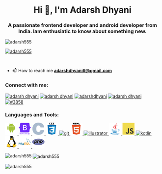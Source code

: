 <h1 align="center">Hi 👋, I'm Adarsh Dhyani</h1>
<h3 align="center">A passionate frontend developer and android developer from India. Iam enthusiatic to know about something new.</h3>

<p align="left"> <img src="https://komarev.com/ghpvc/?username=adarsh555&label=Profile%20views&color=0e75b6&style=flat" alt="adarsh555" /> </p>

<p align="left"> <a href="https://github.com/ryo-ma/github-profile-trophy"><img src="https://github-profile-trophy.vercel.app/?username=adarsh555" alt="adarsh555" /></a> </p>

<p align="left"> <a href="https://twitter.com/" target="blank"><img src="https://img.shields.io/twitter/follow/?logo=twitter&style=for-the-badge" alt="" /></a> </p>

- 📫 How to reach me **adarshdhyani9@gmail.com**

<h3 align="left">Connect with me:</h3>
<p align="left">
<a href="https://linkedin.com/in/adarsh dhyani" target="blank"><img align="center" src="https://cdn.jsdelivr.net/npm/simple-icons@3.0.1/icons/linkedin.svg" alt="adarsh dhyani" height="30" width="40" /></a>
<a href="https://fb.com/adarsh dhyani" target="blank"><img align="center" src="https://cdn.jsdelivr.net/npm/simple-icons@3.0.1/icons/facebook.svg" alt="adarsh dhyani" height="30" width="40" /></a>
<a href="https://instagram.com/adarshdhyani" target="blank"><img align="center" src="https://cdn.jsdelivr.net/npm/simple-icons@3.0.1/icons/instagram.svg" alt="adarshdhyani" height="30" width="40" /></a>
<a href="https://dribbble.com/adarsh dhyani" target="blank"><img align="center" src="https://cdn.jsdelivr.net/npm/simple-icons@3.0.1/icons/dribbble.svg" alt="adarsh dhyani" height="30" width="40" /></a>
<a href="https://discord.gg/#3858" target="blank"><img align="center" src="https://cdn.jsdelivr.net/npm/simple-icons@3.0.1/icons/discord.svg" alt="#3858" height="30" width="40" /></a>
</p>

<h3 align="left">Languages and Tools:</h3>
<p align="left"> <a href="https://developer.android.com" target="_blank"> <img src="https://raw.githubusercontent.com/devicons/devicon/master/icons/android/android-original-wordmark.svg" alt="android" width="40" height="40"/> </a> <a href="https://getbootstrap.com" target="_blank"> <img src="https://raw.githubusercontent.com/devicons/devicon/master/icons/bootstrap/bootstrap-plain-wordmark.svg" alt="bootstrap" width="40" height="40"/> </a> <a href="https://www.cprogramming.com/" target="_blank"> <img src="https://raw.githubusercontent.com/devicons/devicon/master/icons/c/c-original.svg" alt="c" width="40" height="40"/> </a> <a href="https://www.w3schools.com/css/" target="_blank"> <img src="https://raw.githubusercontent.com/devicons/devicon/master/icons/css3/css3-original-wordmark.svg" alt="css3" width="40" height="40"/> </a> <a href="https://git-scm.com/" target="_blank"> <img src="https://www.vectorlogo.zone/logos/git-scm/git-scm-icon.svg" alt="git" width="40" height="40"/> </a> <a href="https://www.w3.org/html/" target="_blank"> <img src="https://raw.githubusercontent.com/devicons/devicon/master/icons/html5/html5-original-wordmark.svg" alt="html5" width="40" height="40"/> </a> <a href="https://www.adobe.com/in/products/illustrator.html" target="_blank"> <img src="https://www.vectorlogo.zone/logos/adobe_illustrator/adobe_illustrator-icon.svg" alt="illustrator" width="40" height="40"/> </a> <a href="https://www.java.com" target="_blank"> <img src="https://raw.githubusercontent.com/devicons/devicon/master/icons/java/java-original.svg" alt="java" width="40" height="40"/> </a> <a href="https://developer.mozilla.org/en-US/docs/Web/JavaScript" target="_blank"> <img src="https://raw.githubusercontent.com/devicons/devicon/master/icons/javascript/javascript-original.svg" alt="javascript" width="40" height="40"/> </a> <a href="https://kotlinlang.org" target="_blank"> <img src="https://www.vectorlogo.zone/logos/kotlinlang/kotlinlang-icon.svg" alt="kotlin" width="40" height="40"/> </a> <a href="https://www.linux.org/" target="_blank"> <img src="https://raw.githubusercontent.com/devicons/devicon/master/icons/linux/linux-original.svg" alt="linux" width="40" height="40"/> </a> <a href="https://www.mysql.com/" target="_blank"> <img src="https://raw.githubusercontent.com/devicons/devicon/master/icons/mysql/mysql-original-wordmark.svg" alt="mysql" width="40" height="40"/> </a> <a href="https://www.php.net" target="_blank"> <img src="https://raw.githubusercontent.com/devicons/devicon/master/icons/php/php-original.svg" alt="php" width="40" height="40"/> </a> </p>

<p><img align="left" src="https://github-readme-stats.vercel.app/api/top-langs?username=adarsh555&show_icons=true&locale=en&layout=compact" alt="adarsh555" /></p>

<p>&nbsp;<img align="center" src="https://github-readme-stats.vercel.app/api?username=adarsh555&show_icons=true&locale=en" alt="adarsh555" /></p>

<p><img align="center" src="https://github-readme-streak-stats.herokuapp.com/?user=adarsh555&" alt="adarsh555" /></p>

